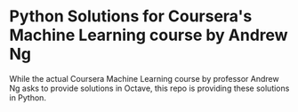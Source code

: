 # Python Solutions for Coursera's Machine Learning course by Andrew Ng

While the actual Coursera Machine Learning course by professor Andrew Ng asks to provide solutions in Octave, this repo is providing these solutions in Python.


